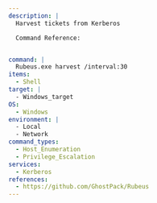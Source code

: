 ```yaml
---
description: |
  Harvest tickets from Kerberos

  Command Reference:


command: |
  Rubeus.exe harvest /interval:30
items:
  - Shell
target: |
  - Windows_target
OS:
  - Windows
environment: |
  - Local
  - Network
command_types:
  - Host_Enumeration
  - Privilege_Escalation
services:
  - Kerberos
references:
  - https://github.com/GhostPack/Rubeus
---
```

